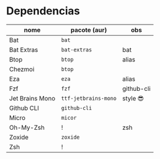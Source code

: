# Dependencias

|nome |pacote (aur) |obs |
|-|-|-|
|Bat |`bat` ||
|Bat Extras |`bat-extras` |bat|
|Btop |`btop`|alias|
|Chezmoi |`btop` | |
|Eza |`eza` |alias |
|Fzf |`fzf` | github-cli |
|Jet Brains Mono |`ttf-jetbrains-mono` | style 😎 |
|Github CLI | `github-cli`| |
|Micro |`micor` | |
|Oh-My-Zsh |! |zsh |
|Zoxide |`zoxide` | |
|Zsh |! | |
